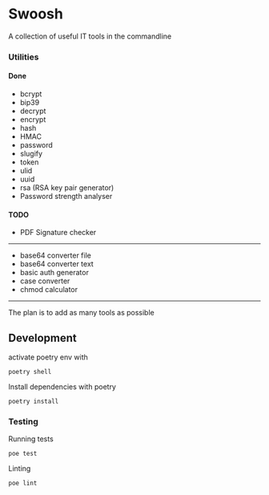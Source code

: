 # Swoosh

A collection of useful IT tools in the commandline

### Utilities

#### Done
- bcrypt
- bip39
- decrypt
- encrypt
- hash
- HMAC
- password
- slugify
- token
- ulid
- uuid
- rsa (RSA key pair generator)
- Password strength analyser


#### TODO
- PDF Signature checker
---
- base64 converter file
- base64 converter text
- basic auth generator
- case converter
- chmod calculator
---
The plan is to add as many tools as possible


## Development
activate poetry env with
```shell
poetry shell
```

Install dependencies with poetry
```shell
poetry install
```

### Testing
Running tests
```shell
poe test
```

Linting
```shell
poe lint
```
